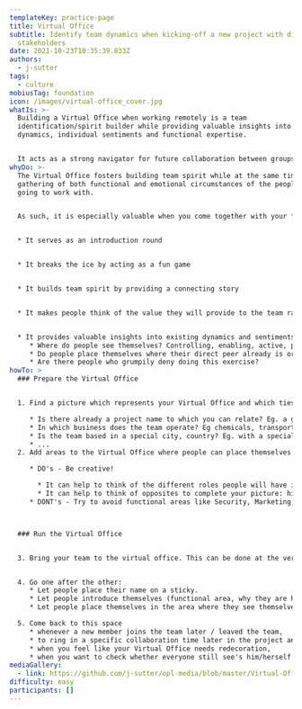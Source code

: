 ```yaml
---
templateKey: practice-page
title: Virtual Office
subtitle: Identify team dynamics when kicking-off a new project with different
  stakeholders
date: 2021-10-23T10:35:39.833Z
authors:
  - j-sutter
tags:
  - culture
mobiusTag: foundation
icon: /images/virtual-office_cover.jpg
whatIs: >-
  Building a Virtual Office when working remotely is a team
  identification/spirit builder while providing valuable insights into existing
  dynamics, individual sentiments and functional expertise.  


  It acts as a strong navigator for future collaboration between groups of people and individuals in your newly formed team.
whyDo: >-
  The Virtual Office fosters building team spirit while at the same time allows
  gathering of both functional and emotional circumstances of the people you're
  going to work with. 


  As such, it is especially valuable when you come together with your future team for the first time. 


  * It serves as an introduction round


  * It breaks the ice by acting as a fun game


  * It builds team spirit by providing a connecting story 


  * It makes people think of the value they will provide to the team rather than focusing on their functional expertise


  * It provides valuable insights into existing dynamics and sentiments:
     * Where do people see themselves? Controlling, enabling, active, passive, ...?
     * Do people place themselves where their direct peer already is or do they break out? Eg. all storage people group in the same area?
     * Are there people who grumpily deny doing this exercise?
howTo: >
  ### Prepare the Virtual Office


  1. Find a picture which represents your Virtual Office and which ties back to a story: 

     * Is there already a project name to which you can relate? Eg. a greek saga, a planet, ...
     * In which business does the team operate? Eg chemicals, transportation, ...
     * Is the team based in a special city, country? Eg. with a special landmark, ...
     * ...
  2. Add areas to the Virtual Office where people can place themselves:

     * DO's - Be creative! 

       * It can help to think of the different roles people will have in the team. But don't be surprised if they don't place themselves where you actually expected them to (and that's a good thing!)! 
       * It can help to think of opposites to complete your picture: high-low, inside-outside, calm-busy, technical-non technical, ...
     * DONT's - Try to avoid functional areas like Security, Marketing, Storage, Network, ... because that will hinder people to think of the actual value they bring to the team and will deprive you of valuable insights about dynamics and sentiments.



  ### Run the Virtual Office


  3. Bring your team to the virtual office. This can be done at the very beginning of your gathering, so you can combine introduction round, ice breaker and expectation gathering in one exercise.


  4. Go one after the other:
     * Let people place their name on a sticky.
     * Let people introduce themselves (functional area, why they are here, ...).
     * Let people place themselves in the area where they see themselves most and ask them to explain why.

  5. Come back to this space 
     * whenever a new member joins the team later / leaved the team,
     * to ring in a specific collaboration time later in the project and highlight the virtual gathering,
     * when you feel like your Virtual Office needs redecoration,
     * when you want to check whether everyone still see's him/herself in the same area or if dynamics have changed.
mediaGallery:
  - link: https://github.com/j-sutter/opl-media/blob/master/Virtual-Office_1.jpg
difficulty: easy
participants: []
---
```


